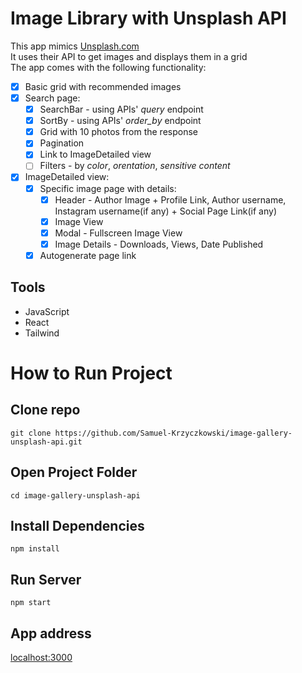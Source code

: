 # Image Library with Unsplash API  

This app mimics [Unsplash.com](https://unsplash.com/)  
It uses their API to get images and displays them in a grid  
The app comes with the following functionality:  
- [x] Basic grid with recommended images  
- [x] Search page:  
  - [x] SearchBar - using APIs' *query* endpoint
  - [x] SortBy - using APIs' *order_by* endpoint
  - [x] Grid with 10 photos from the response  
  - [x] Pagination  
  - [x] Link to ImageDetailed view  
  - [ ] Filters - by *color*, *orentation*, *sensitive content* 
  
- [x] ImageDetailed view:
  - [x] Specific image page with details:
    - [x] Header - Author Image + Profile Link, Author username, Instagram username(if any) + Social Page Link(if any)
    - [x] Image View
    - [x] Modal - Fullscreen Image View
    - [x] Image Details - Downloads, Views, Date Published
  - [x] Autogenerate page link

## Tools

- JavaScript
- React
- Tailwind

#

# How to Run Project

## Clone repo

```
git clone https://github.com/Samuel-Krzyczkowski/image-gallery-unsplash-api.git
```

## Open Project Folder

```
cd image-gallery-unsplash-api
```

## Install Dependencies

```
npm install
```

## Run Server

```
npm start
```

## App address

[localhost:3000](http://localhost:3000/)


